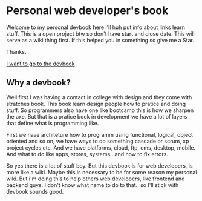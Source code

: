 # Personal web developer's book

Welcome to my personal devbook here i'll huh put info about links learn stuff.
This is a open project btw so don't have start and close date. This will serve as a wiki thing first.
If this helped you in something so give me a Star.

Thanks.

[I want to go to the devbook](https://github.com/hiagosilverio/web-devbook/wiki)

## Why a devbook?

Well first I was having a contact in college with design and they come with stratches book. This book learn design people how to pratice and doing stuff.
So programmers also have one like bootcamp this is how we sharpen the axe. But that is a pratice book in development we have a lot of layers that define what is programming like.

First we have architeture how to programm using functional, logical, object oriented and so on, we have ways to do something cascade or scrum, xp project cycles etc.
And we have platforms, cloud, ftp, cms, desktop, mobile. And what to do like apps, stores, systems.. and how to fix errors.

So yes there is a lot of stuff boy. But this devbook is for web developers, is more like a wiki. Maybe this is necessary to be for some reason my personal wiki. But i'm doing this to help others web developers, like frontend and backend guys. I don't know what name to do to that.. so I'll stick with devbook sounds good.

